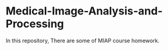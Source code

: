 # Medical-Image-Analysis-and-Processing
In this repository, There are some of MIAP course homework.
